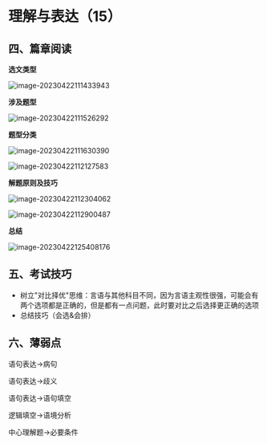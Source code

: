 # 理解与表达（15）






## 四、篇章阅读

**选文类型**

![image-20230422111433943](https://pzy-images.oss-cn-hangzhou.aliyuncs.com/image-20230422111433943.png)

**涉及题型**

![image-20230422111526292](https://pzy-images.oss-cn-hangzhou.aliyuncs.com/image-20230422111526292.png)



**题型分类**

![image-20230422111630390](https://pzy-images.oss-cn-hangzhou.aliyuncs.com/image-20230422111630390.png)

![image-20230422112127583](https://pzy-images.oss-cn-hangzhou.aliyuncs.com/image-20230422112127583.png)



**解题原则及技巧**

![image-20230422112304062](https://pzy-images.oss-cn-hangzhou.aliyuncs.com/image-20230422112304062.png)

![image-20230422112900487](https://pzy-images.oss-cn-hangzhou.aliyuncs.com/image-20230422112900487.png)

**总结**

![image-20230422125408176](https://pzy-images.oss-cn-hangzhou.aliyuncs.com/image-20230422125408176.png)



## 五、考试技巧

- 树立"对比择优"思维：言语与其他科目不同，因为言语主观性很强，可能会有两个选项都是正确的，但是都有一点问题，此时要对比之后选择更正确的选项
- 总结技巧（会选&会排）





## 六、薄弱点

语句表达->病句

语句表达->歧义

语句表达->语句填空

逻辑填空->语境分析

中心理解题->必要条件
